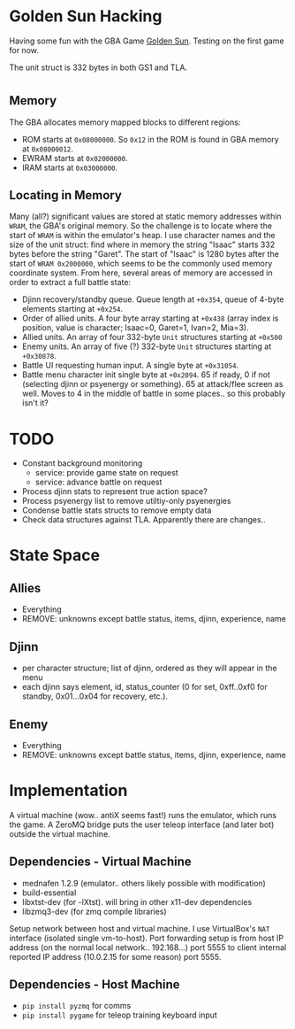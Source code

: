 # Golden Sun Hacking
Having some fun with the GBA Game [Golden Sun](https://en.wikipedia.org/wiki/Golden_Sun). Testing on the first game for now.

The unit struct is 332 bytes in both GS1 and TLA. 

# 
## Memory
The GBA allocates memory mapped blocks to different regions:
- ROM starts at `0x08000000`. So `0x12` in the ROM is found in GBA memory at `0x08000012`.
- EWRAM starts at `0x02000000`.
- IRAM starts at `0x03000000`. 

## Locating in Memory
Many (all?) significant values are stored at static memory addresses within `WRAM`, the GBA's original memory. So the challenge is to locate where the start of `WRAM` is within the emulator's heap. I use character names and the size of the unit struct: find where in memory the string "Isaac" starts 332 bytes before the string "Garet". The start of "Isaac" is 1280 bytes after the start of `WRAM 0x2000000`, which seems to be the commonly used memory coordinate system. From here, several areas of memory are accessed in order to extract a full battle state:
- Djinn recovery/standby queue. Queue length at `+0x354`, queue of 4-byte elements starting at `+0x254`.
- Order of allied units. A four byte array starting at `+0x438` (array index is position, value is character; Isaac=0, Garet=1, Ivan=2, Mia=3).
- Allied units. An array of four 332-byte `Unit` structures starting at `+0x500`
- Enemy units. An array of five (?) 332-byte `Unit` structures starting at `+0x30878`.
- Battle UI requesting human input. A single byte at `+0x31054`.
- Battle menu character init single byte at `+0x2094`. 65 if ready, 0 if not (selecting djinn or psyenergy or something). 65 at attack/flee screen as well. Moves to 4 in the middle of battle in some places.. so this probably isn't it? 

# TODO
- Constant background monitoring
  - service: provide game state on request
  - service: advance battle on request
- Process djinn stats to represent true action space?
- Process psyenergy list to remove utiltiy-only psyenergies
- Condense battle stats structs to remove empty data
- Check data structures against TLA. Apparently there are changes..

# State Space
## Allies
- Everything
- REMOVE: unknowns except battle status, items, djinn, experience, name
## Djinn
- per character structure; list of djinn, ordered as they will appear in the menu
- each djinn says element, id, status_counter (0 for set, 0xff..0xf0 for standby, 0x01...0x04 for recovery, etc.).
## Enemy
- Everything
- REMOVE: unknowns except battle status, items, djinn, experience, name


# Implementation
A virtual machine (wow.. antiX seems fast!) runs the emulator, which runs the game. A ZeroMQ bridge puts the user teleop interface (and later bot) outside the virtual machine.

## Dependencies - Virtual Machine
- mednafen 1.2.9 (emulator.. others likely possible with modification)
- build-essential
- libxtst-dev (for -lXtst). will bring in other x11-dev dependencies
- libzmq3-dev (for zmq compile libraries)

Setup network between host and virtual machine. I use VirtualBox's `NAT` interface (isolated single vm-to-host). Port forwarding setup is from host IP address (on the normal local network.. 192.168...) port 5555 to client internal reported IP address (10.0.2.15 for some reason) port 5555. 

## Dependencies - Host Machine
- `pip install pyzmq` for comms
- `pip install pygame` for teleop training keyboard input

